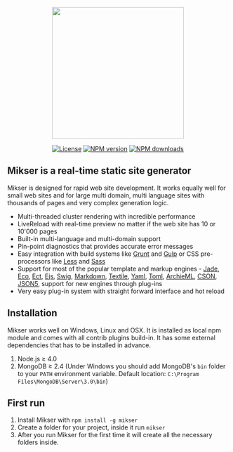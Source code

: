 <p align="center"><a href="http://mikser.io" target="_blank"><img width="300" src="http://almero.pro/mikser.svg"></a></p>
<p align="center"><a href="https://npmjs.org/package/mikser" title="View this project on NPM"><img src="https://img.shields.io/npm/l/mikser.svg" alt="License"></a> <a href="https://npmjs.org/package/mikser" title="View this project on NPM"><img src="https://img.shields.io/npm/v/mikser.svg" alt="NPM version" /></a> <a href="https://npmjs.org/package/mikser" title="View this project on NPM"><img src="https://img.shields.io/npm/dm/mikser.svg" alt="NPM downloads" /></a></p>

## Mikser is a real-time static site generator
Mikser is designed for rapid web site development. It works equally well for small web sites and for large multi domain, multi language sites with thousands of pages and very complex generation logic. 

- Multi-threaded cluster rendering with incredible performance
- LiveReload with real-time preview no matter if the web site has 10 or 10'000 pages
- Built-in multi-language and multi-domain support
- Pin-point diagnostics that provides accurate error messages
- Easy integration with build systems like [Grunt](http://gruntjs.com/) and [Gulp](http://gulpjs.com/) or CSS pre-processors like [Less](http://lesscss.org/) and [Sass](http://sass-lang.com/)
- Support for most of the popular template and markup engines - [Jade](http://jade-lang.com/), [Eco](https://github.com/sstephenson/eco), [Ect](http://ectjs.com/), [Ejs](http://ejs.co/), [Swig](http://paularmstrong.github.io/swig/), [Markdown](http://daringfireball.net/projects/markdown/), [Textile](http://redcloth.org/textile/), [Yaml](http://www.yaml.org/), [Toml](https://github.com/toml-lang/toml), [ArchieML](http://archieml.org/), [CSON](https://github.com/bevry/cson), [JSON5](http://json5.org/), support for new engines through plug-ins
- Very easy plug-in system with straight forward interface and hot reload

## Installation
Mikser works well on Windows, Linux and OSX. It is installed as local npm module and comes with all contrib plugins build-in. It has some external dependencies that has to be installed in advance.

1. Node.js &ge; 4.0
2. MongoDB &ge; 2.4 (Under Windows you should add MongoDB's `bin` folder to your `PATH` environment variable. Default location: `C:\Program Files\MongoDB\Server\3.0\bin`)

## First run
1. Install Mikser with `npm install -g mikser`
2. Create a folder for your project, inside it run `mikser`
3. After you run Mikser for the first time it will create all the necessary folders inside.
